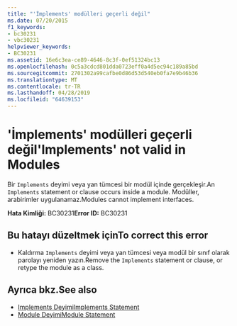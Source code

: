 ```yaml
---
title: "'İmplements' modülleri geçerli değil"
ms.date: 07/20/2015
f1_keywords:
- bc30231
- vbc30231
helpviewer_keywords:
- BC30231
ms.assetid: 16e6c3ea-ce89-4646-8c3f-0ef51324bc13
ms.openlocfilehash: 0c5a3cdcd801dda0723eff0a4d5ec94c189a85bd
ms.sourcegitcommit: 2701302a99cafbe0d86d53d540eb0fa7e9b46b36
ms.translationtype: MT
ms.contentlocale: tr-TR
ms.lasthandoff: 04/28/2019
ms.locfileid: "64639153"
---
```

# <a name="implements-not-valid-in-modules"></a><span data-ttu-id="13fef-102">'İmplements' modülleri geçerli değil</span><span class="sxs-lookup"><span data-stu-id="13fef-102">'Implements' not valid in Modules</span></span>
<span data-ttu-id="13fef-103">Bir `Implements` deyimi veya yan tümcesi bir modül içinde gerçekleşir.</span><span class="sxs-lookup"><span data-stu-id="13fef-103">An `Implements` statement or clause occurs inside a module.</span></span> <span data-ttu-id="13fef-104">Modüller, arabirimler uygulanamaz.</span><span class="sxs-lookup"><span data-stu-id="13fef-104">Modules cannot implement interfaces.</span></span>  
  
 <span data-ttu-id="13fef-105">**Hata Kimliği:** BC30231</span><span class="sxs-lookup"><span data-stu-id="13fef-105">**Error ID:** BC30231</span></span>  
  
## <a name="to-correct-this-error"></a><span data-ttu-id="13fef-106">Bu hatayı düzeltmek için</span><span class="sxs-lookup"><span data-stu-id="13fef-106">To correct this error</span></span>  
  
- <span data-ttu-id="13fef-107">Kaldırma `Implements` deyimi veya yan tümcesi veya modül bir sınıf olarak parolayı yeniden yazın.</span><span class="sxs-lookup"><span data-stu-id="13fef-107">Remove the `Implements` statement or clause, or retype the module as a class.</span></span>  
  
## <a name="see-also"></a><span data-ttu-id="13fef-108">Ayrıca bkz.</span><span class="sxs-lookup"><span data-stu-id="13fef-108">See also</span></span>

- [<span data-ttu-id="13fef-109">Implements Deyimi</span><span class="sxs-lookup"><span data-stu-id="13fef-109">Implements Statement</span></span>](../../visual-basic/language-reference/statements/implements-statement.md)
- [<span data-ttu-id="13fef-110">Module Deyimi</span><span class="sxs-lookup"><span data-stu-id="13fef-110">Module Statement</span></span>](../../visual-basic/language-reference/statements/module-statement.md)
